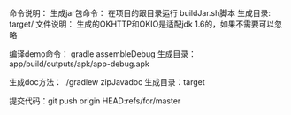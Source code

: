 命令说明：
生成jar包命令： 在项目的跟目录运行 buildJar.sh脚本
   生成目录: target/
   文件说明： 生成的OKHTTP和OKIO是适配jdk 1.6的，如果不需要可以忽略

编译demo命令：  gradle assembleDebug
   生成目录：app/build/outputs/apk/app-debug.apk

生成doc方法：
    ./gradlew zipJavadoc
    生成目录：target

提交代码：git push origin HEAD:refs/for/master
